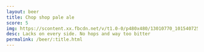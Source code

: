 ```yaml
---
layout: beer
title: Chop shop pale ale
score: 5
img: https://scontent.xx.fbcdn.net/v/t1.0-0/p480x480/13010770_10154072540533745_222338390337149891_n.jpg?oh=9d1e892fadb432927a27cea13b923501&oe=5895D26F
desc: Lacks on every side. No hops and way too bitter
permalink: /beer/:title.html
---
```

